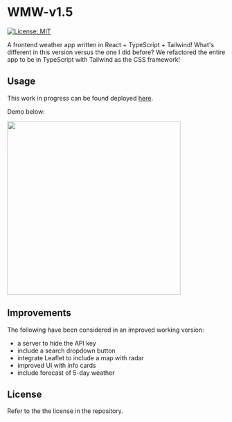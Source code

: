 # WMW-v1.5

[![License: MIT](https://img.shields.io/badge/License-MIT-yellow.svg)](https://opensource.org/licenses/MIT)

A frontend weather app written in React + TypeScript + Tailwind! What's different in this version versus the one I did before? We refactored the entire app to be in TypeScript with Tailwind as the CSS framework!

## Usage

This work in progress can be found deployed [here](https://wmw-v1.netlify.app/).

Demo below:

<img src="https://github.com/myrojoylee/tic-tac-toe/blob/main/src/assets/wmw-v1-demo.gif" width = "400" />

## Improvements

The following have been considered in an improved working version:

- a server to hide the API key
- include a search dropdown button
- integrate Leaflet to include a map with radar
- improved UI with info cards
- include forecast of 5-day weather

## License

Refer to the the license in the repository.
